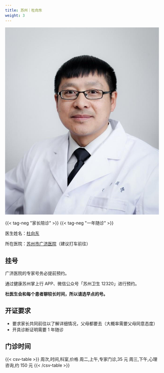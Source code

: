 ```yaml
---
title: 苏州｜杜向东
weight: 3
---
```


![doctor](doctor.jpg)

{{< tag-neg "家长陪诊" >}} {{< tag-neg "一年随诊" >}}

医生姓名：[杜向东](https://www.haodf.com/doctor/6964352508.html)

所在医院：[苏州市广济医院](https://amap.com/place/B0FFI8VRDI)（建议打车前往）

## 挂号

广济医院的专家号务必提前预约。

通过健康苏州掌上行 APP、微信公众号「苏州卫生 12320」进行预约。

**杜医生会和每个患者聊较长时间，所以请选早点的号。**

## 开证要求

- 要求家长共同前往以了解详细情况，父母都要去（大概率需要父母同意态度）
- 开具诊断证明需要 1 年随诊

## 门诊时间

{{< csv-table >}}
周次,时间,科室,价格
周二,上午,专家门诊,35 元
周三,下午,心理咨询,约 150 元
{{< /csv-table >}}
